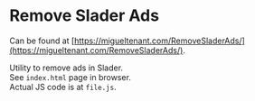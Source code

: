 # Remove Slader Ads

Can be found at [https://migueltenant.com/RemoveSladerAds/](https://migueltenant.com/RemoveSladerAds/).

Utility to remove ads in Slader.  
See `index.html` page in browser.  
Actual JS code is at `file.js`.

